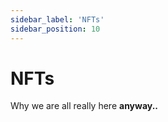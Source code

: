 ```yaml
---
sidebar_label: 'NFTs'
sidebar_position: 10
---
```


# NFTs

Why we are all really here **anyway..**
